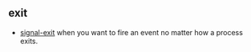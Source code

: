 ## exit

- [signal-exit](https://github.com/tapjs/signal-exit) when you want to fire an event no matter how a process exits.